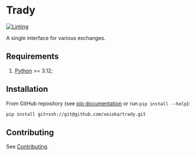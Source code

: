 # Trady

[![Linting](https://github.com/xeioka/trady/actions/workflows/linting.yaml/badge.svg)](https://github.com/xeioka/trady/actions/workflows/linting.yaml)

A single interface for various exchanges.

## Requirements

1. [Python](https://www.python.org) >= 3.12;

## Installation

From GitHub repository (see [pip documentation](https://pip.pypa.io/en/stable/topics/vcs-support/#git) or run `pip install --help`):

```sh
pip install git+ssh://git@github.com/xeioka/trady.git
```

## Contributing

See [Contributing](/docs/contributing.md).

